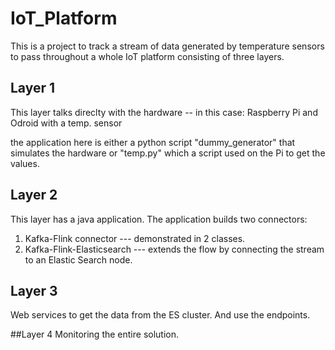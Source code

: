 # IoT_Platform
This is a project to track a stream of data generated by temperature sensors to pass throughout a whole IoT platform consisting of three layers.

## Layer 1
This layer talks direclty with the hardware -- in this case: Raspberry Pi and Odroid with a temp. sensor

the application here is either a python script "dummy_generator" that simulates the hardware or "temp.py" which a script used on the Pi to get the values.

## Layer 2
This layer has a java application. The application builds two connectors:
1. Kafka-Flink connector --- demonstrated in 2 classes.
2. Kafka-Flink-Elasticsearch --- extends the flow by connecting the stream to an Elastic Search node.

## Layer 3
Web services to get the data from the ES cluster. And use the endpoints.

##Layer 4
Monitoring the entire solution.
